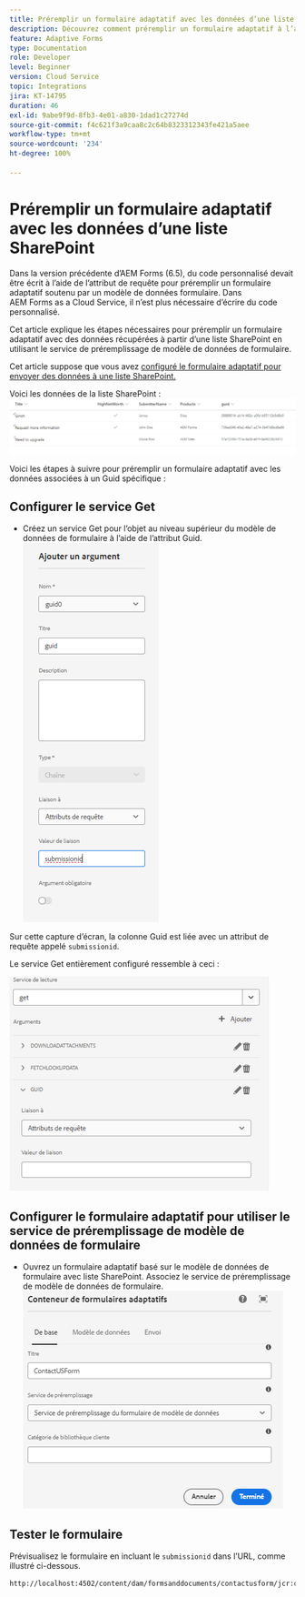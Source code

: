 ```yaml
---
title: Préremplir un formulaire adaptatif avec les données d’une liste SharePoint
description: Découvrez comment préremplir un formulaire adaptatif à l’aide d’un modèle de données de formulaire soutenu par une liste SharePoint.
feature: Adaptive Forms
type: Documentation
role: Developer
level: Beginner
version: Cloud Service
topic: Integrations
jira: KT-14795
duration: 46
exl-id: 9abe9f9d-8fb3-4e01-a830-1dad1c27274d
source-git-commit: f4c621f3a9caa8c2c64b8323312343fe421a5aee
workflow-type: tm+mt
source-wordcount: '234'
ht-degree: 100%

---
```


# Préremplir un formulaire adaptatif avec les données d’une liste SharePoint

Dans la version précédente d’AEM Forms (6.5), du code personnalisé devait être écrit à l’aide de l’attribut de requête pour préremplir un formulaire adaptatif soutenu par un modèle de données formulaire. Dans AEM Forms as a Cloud Service, il n’est plus nécessaire d’écrire du code personnalisé.

Cet article explique les étapes nécessaires pour préremplir un formulaire adaptatif avec des données récupérées à partir d’une liste SharePoint en utilisant le service de préremplissage de modèle de données de formulaire.

Cet article suppose que vous avez [configuré le formulaire adaptatif pour envoyer des données à une liste SharePoint.](https://experienceleague.adobe.com/docs/experience-manager-cloud-service/content/forms/adaptive-forms-authoring/authoring-adaptive-forms-core-components/create-an-adaptive-form-on-forms-cs/configure-submit-actions-core-components.html?lang=fr#connect-af-sharepoint-list)

Voici les données de la liste SharePoint :
![sharepoint-list](assets/list-data.png)

Voici les étapes à suivre pour préremplir un formulaire adaptatif avec les données associées à un Guid spécifique :

## Configurer le service Get

* Créez un service Get pour l’objet au niveau supérieur du modèle de données de formulaire à l’aide de l’attribut Guid.
  ![get-service](assets/mapping-request-attribute.png)

Sur cette capture d’écran, la colonne Guid est liée avec un attribut de requête appelé `submissionid`.

Le service Get entièrement configuré ressemble à ceci :

![get-service](assets/fdm-request-attribute.png)

## Configurer le formulaire adaptatif pour utiliser le service de préremplissage de modèle de données de formulaire

* Ouvrez un formulaire adaptatif basé sur le modèle de données de formulaire avec liste SharePoint. Associez le service de préremplissage de modèle de données de formulaire.
  ![form-prefill-service](assets/form-prefill-service.png)

## Tester le formulaire

Prévisualisez le formulaire en incluant le `submissionid` dans l’URL, comme illustré ci-dessous.

```html
http://localhost:4502/content/dam/formsanddocuments/contactusform/jcr:content?wcmmode=disabled&submissionid=57e12249-751a-4a38-a81f-0a4422b24412
```
